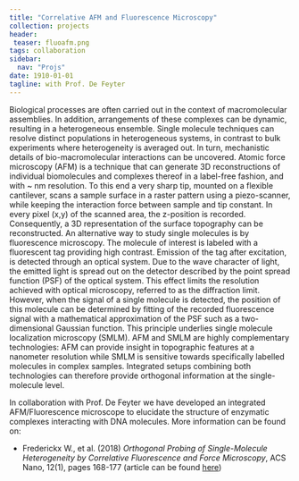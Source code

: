 ```yaml
---
title: "Correlative AFM and Fluorescence Microscopy"
collection: projects
header:
 teaser: fluoafm.png
tags: collaboration
sidebar:
  nav: "Projs"
date: 1910-01-01
tagline: with Prof. De Feyter
---
```

Biological processes are often carried out in the context of macromolecular assemblies. In addition, arrangements of these complexes can be dynamic, resulting in a heterogeneous ensemble. Single molecule techniques can resolve distinct populations in heterogeneous systems, in contrast to bulk experiments where heterogeneity is averaged out. In turn, mechanistic details of bio-macromolecular interactions can be uncovered.
Atomic force microscopy (AFM) is a technique that can generate 3D reconstructions of individual biomolecules and complexes thereof in a label-free fashion, and with ~ nm resolution. To this end a very sharp tip, mounted on a flexible cantilever, scans a sample surface in a raster pattern using a piezo-scanner, while keeping the interaction force between sample and tip constant. In every pixel (x,y) of the scanned area, the z-position is recorded. Consequently, a 3D representation of the surface topography can be reconstructed.
An alternative way to study single molecules is by fluorescence microscopy. The molecule of interest is labeled with a fluorescent tag providing high contrast. Emission of the tag after excitation, is detected through an optical system. Due to the wave character of light, the emitted light is spread out on the detector described by the point spread function (PSF) of the optical system. This effect limits the resolution achieved with optical microscopy, referred to as the diffraction limit. However, when the signal of a single molecule is detected, the position of this molecule can be determined by fitting of the recorded fluorescence signal with a mathematical approximation of the PSF such as a two-dimensional Gaussian function. This principle underlies single molecule localization microscopy (SMLM).
AFM and SMLM are highly complementary technologies: AFM can provide insight in topographic features at a nanometer resolution while SMLM is sensitive towards specifically labelled molecules in complex samples. Integrated setups combining both technologies can therefore provide orthogonal information at the single-molecule level.

In collaboration with Prof. De Feyter we have developed an integrated AFM/Fluorescence microscope to elucidate the structure of enzymatic complexes interacting with DNA molecules.
More information can be found on:
* Frederickx W., et al. (2018) *Orthogonal Probing of Single-Molecule Heterogeneity by Correlative Fluorescence and Force Microscopy*, ACS Nano, 12(1), pages 168-177 (article can be found <a href="https://pubs.acs.org/doi/10.1021/acsnano.7b05405">here</a>)
